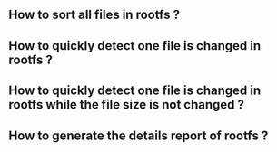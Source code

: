 ## How to sort all files in rootfs ?
## How to quickly detect one file is changed in rootfs ?
## How to quickly detect one file is changed in rootfs while the file size is not changed ?
## How to generate the details report of rootfs ?

